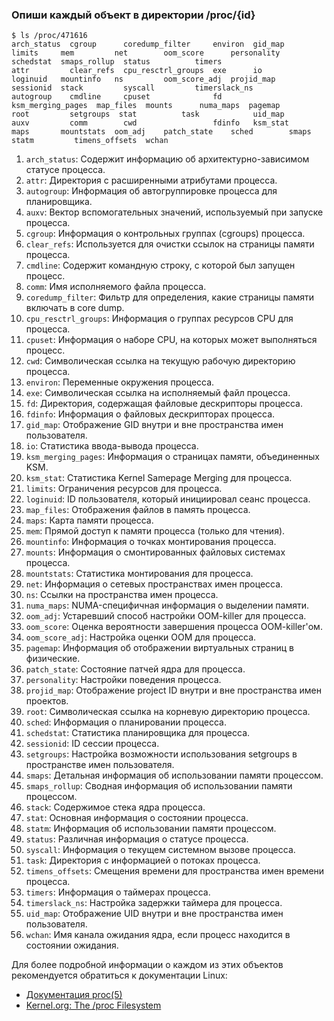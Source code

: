 ### Опиши каждый объект в директории /proc/{id}

```
$ ls /proc/471616
arch_status  cgroup      coredump_filter     environ  gid_map            limits     mem         net        oom_score      personality  schedstat  smaps_rollup  status          timers
attr         clear_refs  cpu_resctrl_groups  exe      io                 loginuid   mountinfo   ns         oom_score_adj  projid_map   sessionid  stack         syscall         timerslack_ns
autogroup    cmdline     cpuset              fd       ksm_merging_pages  map_files  mounts      numa_maps  pagemap        root         setgroups  stat          task            uid_map
auxv         comm        cwd                 fdinfo   ksm_stat           maps       mountstats  oom_adj    patch_state    sched        smaps      statm         timens_offsets  wchan
```

1. `arch_status`: Содержит информацию об архитектурно-зависимом статусе процесса.
2. `attr`: Директория с расширенными атрибутами процесса.
3. `autogroup`: Информация об автогруппировке процесса для планировщика.
4. `auxv`: Вектор вспомогательных значений, используемый при запуске процесса.
5. `cgroup`: Информация о контрольных группах (cgroups) процесса.
6. `clear_refs`: Используется для очистки ссылок на страницы памяти процесса.
7. `cmdline`: Содержит командную строку, с которой был запущен процесс.
8. `comm`: Имя исполняемого файла процесса.
9. `coredump_filter`: Фильтр для определения, какие страницы памяти включать в core dump.
10. `cpu_resctrl_groups`: Информация о группах ресурсов CPU для процесса.
11. `cpuset`: Информация о наборе CPU, на которых может выполняться процесс.
12. `cwd`: Символическая ссылка на текущую рабочую директорию процесса.
13. `environ`: Переменные окружения процесса.
14. `exe`: Символическая ссылка на исполняемый файл процесса.
15. `fd`: Директория, содержащая файловые дескрипторы процесса.
16. `fdinfo`: Информация о файловых дескрипторах процесса.
17. `gid_map`: Отображение GID внутри и вне пространства имен пользователя.
18. `io`: Статистика ввода-вывода процесса.
19. `ksm_merging_pages`: Информация о страницах памяти, объединенных KSM.
20. `ksm_stat`: Статистика Kernel Samepage Merging для процесса.
21. `limits`: Ограничения ресурсов для процесса.
22. `loginuid`: ID пользователя, который инициировал сеанс процесса.
23. `map_files`: Отображения файлов в память процесса.
24. `maps`: Карта памяти процесса.
25. `mem`: Прямой доступ к памяти процесса (только для чтения).
26. `mountinfo`: Информация о точках монтирования процесса.
27. `mounts`: Информация о смонтированных файловых системах процесса.
28. `mountstats`: Статистика монтирования для процесса.
29. `net`: Информация о сетевых пространствах имен процесса.
30. `ns`: Ссылки на пространства имен процесса.
31. `numa_maps`: NUMA-специфичная информация о выделении памяти.
32. `oom_adj`: Устаревший способ настройки OOM-killer для процесса.
33. `oom_score`: Оценка вероятности завершения процесса OOM-killer'ом.
34. `oom_score_adj`: Настройка оценки OOM для процесса.
35. `pagemap`: Информация об отображении виртуальных страниц в физические.
36. `patch_state`: Состояние патчей ядра для процесса.
37. `personality`: Настройки поведения процесса.
38. `projid_map`: Отображение project ID внутри и вне пространства имен проектов.
39. `root`: Символическая ссылка на корневую директорию процесса.
40. `sched`: Информация о планировании процесса.
41. `schedstat`: Статистика планировщика для процесса.
42. `sessionid`: ID сессии процесса.
43. `setgroups`: Настройка возможности использования setgroups в пространстве имен пользователя.
44. `smaps`: Детальная информация об использовании памяти процессом.
45. `smaps_rollup`: Сводная информация об использовании памяти процессом.
46. `stack`: Содержимое стека ядра процесса.
47. `stat`: Основная информация о состоянии процесса.
48. `statm`: Информация об использовании памяти процессом.
49. `status`: Различная информация о статусе процесса.
50. `syscall`: Информация о текущем системном вызове процесса.
51. `task`: Директория с информацией о потоках процесса.
52. `timens_offsets`: Смещения времени для пространства имен времени процесса.
53. `timers`: Информация о таймерах процесса.
54. `timerslack_ns`: Настройка задержки таймера для процесса.
55. `uid_map`: Отображение UID внутри и вне пространства имен пользователя.
56. `wchan`: Имя канала ожидания ядра, если процесс находится в состоянии ожидания.

Для более подробной информации о каждом из этих объектов рекомендуется обратиться к документации Linux:

- [Документация proc(5)](https://man7.org/linux/man-pages/man5/proc.5.html)
- [Kernel.org: The /proc Filesystem](https://www.kernel.org/doc/html/latest/filesystems/proc.html)
